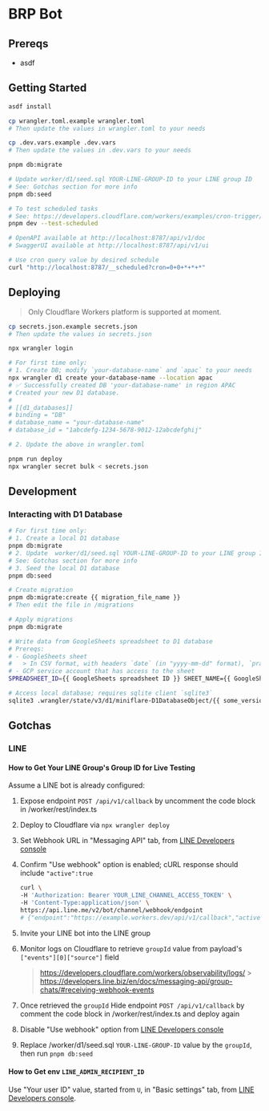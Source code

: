 # BRP Bot

## Prereqs

- asdf

## Getting Started

```sh
asdf install

cp wrangler.toml.example wrangler.toml
# Then update the values in wrangler.toml to your needs

cp .dev.vars.example .dev.vars
# Then update the values in .dev.vars to your needs

pnpm db:migrate

# Update worker/d1/seed.sql YOUR-LINE-GROUP-ID to your LINE group ID
# See: Gotchas section for more info
pnpm db:seed

# To test scheduled tasks
# See: https://developers.cloudflare.com/workers/examples/cron-trigger/#test-cron-triggers-using-wrangler
pnpm dev --test-scheduled

# OpenAPI available at http://localhost:8787/api/v1/doc
# SwaggerUI available at http://localhost:8787/api/v1/ui

# Use cron query value by desired schedule
curl "http://localhost:8787/__scheduled?cron=0+0+*+*+*"
```

## Deploying

> Only Cloudflare Workers platform is supported at moment.

```sh
cp secrets.json.example secrets.json
# Then update the values in secrets.json

npx wrangler login

# For first time only:
# 1. Create DB; modify `your-database-name` and `apac` to your needs
npx wrangler d1 create your-database-name --location apac
# ✅ Successfully created DB 'your-database-name' in region APAC
# Created your new D1 database.
#
# [[d1_databases]]
# binding = "DB"
# database_name = "your-database-name"
# database_id = "1abcdefg-1234-5678-9012-12abcdefghij"

# 2. Update the above in wrangler.toml

pnpm run deploy
npx wrangler secret bulk < secrets.json
```

## Development

### Interacting with D1 Database

```sh
# For first time only:
# 1. Create a local D1 database
pnpm db:migrate
# 2. Update  worker/d1/seed.sql YOUR-LINE-GROUP-ID to your LINE group ID
# See: Gotchas section for more info
# 3. Seed the local D1 database
pnpm db:seed

# Create migration
pnpm db:migrate:create {{ migration_file_name }}
# Then edit the file in /migrations

# Apply migrations
pnpm db:migrate

# Write data from GoogleSheets spreadsheet to D1 database
# Prereqs:
# - GoogleSheets sheet
#   > In CSV format, with headers `date` (in "yyyy-mm-dd" format), `praise_scope`, `praise_content`, `devotional_scope`
# - GCP service account that has access to the sheet
SPREADSHEET_ID={{ GoogleSheets spreadsheet ID }} SHEET_NAME={{ GoogleSheets sheet name }} KEY_FILE_PATH={{ /path/to/your/gcp-service-account.json }} pnpm db:write

# Access local database; requires sqlite client `sqlite3`
sqlite3 .wrangler/state/v3/d1/miniflare-D1DatabaseObject/{{ some_version }}.sqlite
```

## Gotchas

### LINE

#### How to Get Your LINE Group's Group ID for Live Testing

Assume a LINE bot is already configured:

1. Expose endpoint `POST /api/v1/callback` by uncomment the code block in /worker/rest/index.ts
2. Deploy to Cloudflare via `npx wrangler deploy`
3. Set Webhook URL in "Messaging API" tab, from [LINE Developers console](https://developers.line.biz/console)
4. Confirm "Use webhook" option is enabled; cURL response should include `"active":true`

   ```sh
   curl \
   -H 'Authorization: Bearer YOUR_LINE_CHANNEL_ACCESS_TOKEN' \
   -H 'Content-Type:application/json' \
   https://api.line.me/v2/bot/channel/webhook/endpoint
   # {"endpoint":"https://example.workers.dev/api/v1/callback","active":true}
   ```

5. Invite your LINE bot into the LINE group

6. Monitor logs on Cloudflare to retrieve `groupId` value from payload's `["events"][0]["source"]` field

   > https://developers.cloudflare.com/workers/observability/logs/ > https://developers.line.biz/en/docs/messaging-api/group-chats/#receiving-webhook-events

7. Once retrieved the `groupId` Hide endpoint `POST /api/v1/callback` by comment the code block in /worker/rest/index.ts and deploy again
8. Disable "Use webhook" option from [LINE Developers console](https://developers.line.biz/console)
9. Replace /worker/d1/seed.sql `YOUR-LINE-GROUP-ID` value by the `groupId`, then run `pnpm db:seed`

#### How to Get env `LINE_ADMIN_RECIPIENT_ID`

Use "Your user ID" value, started from `U`, in "Basic settings" tab, from [LINE Developers console](https://developers.line.biz/console).
